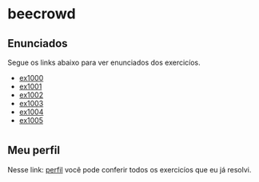 # beecrowd

## Enunciados

Segue os links abaixo para ver enunciados dos exercicíos.

- [ex1000](https://www.beecrowd.com.br/judge/pt/problems/view/1000)
- [ex1001](https://www.beecrowd.com.br/judge/pt/problems/view/1001)
- [ex1002](https://www.beecrowd.com.br/judge/pt/problems/view/1002)
- [ex1003](https://www.beecrowd.com.br/judge/pt/problems/view/1003)
- [ex1004](https://www.beecrowd.com.br/judge/pt/problems/view/1004)
- [ex1005](https://www.beecrowd.com.br/judge/pt/problems/view/1005)

#

## Meu perfil

Nesse link: [perfil](https://www.beecrowd.com.br/judge/pt/profile/523322) você pode conferir todos os exercicíos que eu já resolvi.